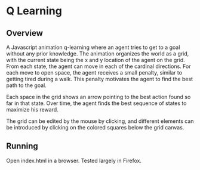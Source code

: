 # Q Learning
## Overview
A Javascript animation q-learning where an agent tries to get to a goal
without any prior knowledge. The animation organizes the world as a grid, with
the current state being the x and y location of the agent on the grid. From
each state, the agent can move in each of the cardinal directions. For each
move to open space, the agent receives a small penalty, similar to getting
tired during a walk. This penalty motivates the agent to find the best path to
the goal.

Each space in the grid shows an arrow pointing to the best action found so far
in that state. Over time, the agent finds the best sequence of states to
maximize his reward.

The grid can be edited by the mouse by clicking, and different elements can
be introduced by clicking on the colored squares below the grid canvas.

## Running
Open index.html in a browser. Tested largely in Firefox.
